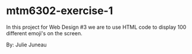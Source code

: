 # mtm6302-exercise-1
In this project for Web Design #3 we are to use HTML code to display 100 different emoji's on the screen.

By: Julie Juneau
